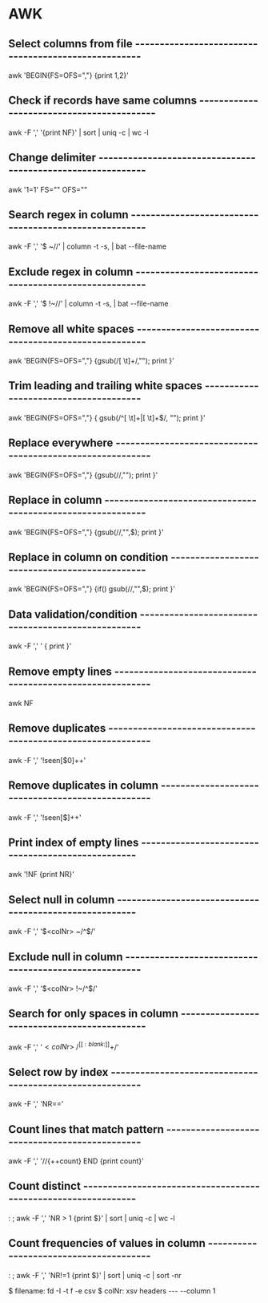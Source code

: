 # AWK

## Select columns from file ----------------------------------------------------
awk 'BEGIN{FS=OFS=","} {print $1,$2}' <filename>

## Check if records have same columns ------------------------------------------
awk -F ',' '{print NF}' <filename>  | sort | uniq -c | wc -l

## Change delimiter ------------------------------------------------------------
awk '$1=$1' FS="<old>" OFS="<new>" <filename>

## Search regex in column ------------------------------------------------------
awk -F ',' '$<colNr> ~/<regex>/' <filename> | column -t -s, | bat --file-name <filename>

## Exclude regex in column -----------------------------------------------------
awk -F ',' '$<colNr> !~/<regex>/' <filename> | column -t -s, | bat --file-name <filename>

## Remove all white spaces -----------------------------------------------------
awk 'BEGIN{FS=OFS=","} {gsub(/[ \t]+/,""); print }' <filename>

## Trim leading and trailing white spaces --------------------------------------
awk 'BEGIN{FS=OFS=","} { gsub(/^[ \t]+|[ \t]+$/, ""); print }' <filename>

## Replace everywhere ----------------------------------------------------------
awk 'BEGIN{FS=OFS=","} {gsub(/<pattern>/,"<replacement>"); print }' <filename>

## Replace in column -----------------------------------------------------------
awk 'BEGIN{FS=OFS=","} {gsub(/<pattern>/,"<replacement>",$<column>); print }' <filename>

## Replace in column on condition ----------------------------------------------
awk 'BEGIN{FS=OFS=","} {if(<condition>) gsub(/<pattern>/,"<replacement>",$<column>); print }' <filename>

## Data validation/condition ---------------------------------------------------
awk -F ',' '<condition> { print }' <filename>

## Remove empty lines ----------------------------------------------------------
awk NF <filename>

## Remove duplicates -----------------------------------------------------------
awk -F ',' '!seen[$0]++' <filename>

## Remove duplicates in column -------------------------------------------------
awk -F ',' '!seen[$<colNr>]++' <filename>

## Print index of empty lines --------------------------------------------------
awk '!NF {print NR}' <filename>

## Select null in column -------------------------------------------------------
awk -F ',' '$<colNr> ~/^$/' <filename>

## Exclude null in column ------------------------------------------------------
awk -F ',' '$<colNr> !~/^$/' <filename>

## Search for only spaces in column --------------------------------------------
awk -F ',' '$<colNr> ~/^[[:blank:]]+$/' <filename>

## Select row by index ---------------------------------------------------------
awk -F ',' 'NR==<index>' <filename>

## Count lines that match pattern ----------------------------------------------
awk -F ',' '/<pattern>/{++count} END {print count}' <filename>

## Count distinct --------------------------------------------------------------
: <filename>; awk -F ',' 'NR > 1 {print $<colNr>}' <filename> | sort | uniq -c | wc -l

## Count frequencies of values in column ---------------------------------------
: <filename>; awk -F ',' 'NR!=1 {print $<colNr>}' <filename> | sort | uniq -c | sort -nr

$ filename: fd -I -t f -e csv
$ colNr: xsv headers <filename> --- --column 1
